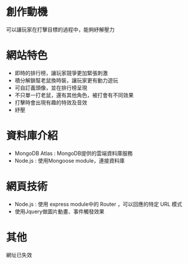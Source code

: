 # 創作動機
可以讓玩家在打擊目標的過程中，能夠紓解壓力

# 網站特色
*	即時的排行榜，讓玩家競爭更加緊張刺激
*	積分解鎖幫老鼠換時裝，讓玩家更有動力遊玩
*	可自訂義頭像，並在排行榜呈現
*	不只單一打老鼠，還有其他角色，被打會有不同效果
*	打擊時會出現有趣的特效及音效
*	紓壓

# 資料庫介紹
* MongoDB Atlas : MongoDB提供的雲端資料庫服務
* Node.js : 使用Mongoose module，連接資料庫

# 網頁技術
*	Node.js : 使用 express module中的 Router ，可以回應的特定 URL 模式
*	使用Jquery做圖片動畫、事件觸發效果

# 其他
網址已失效
